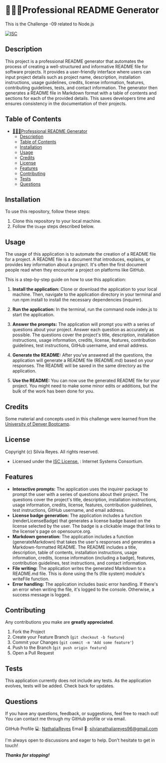 # 👩🏽‍💻Professional README Generator

This is the Challenge -09 related to Node.js

[![ISC](https://img.shields.io/badge/License-ISC-blue.svg)](https://opensource.org/licenses/ISC)

## Description

This project is a professional README generator that automates the process of creating a well-structured and informative README file for software projects. It provides a user-friendly interface where users can input project details such as project name, description, installation instructions, usage guidelines, credits, license information, features, contributing guidelines, tests, and contact information. The generator then generates a README file in Markdown format with a table of contents and sections for each of the provided details. This saves developers time and ensures consistency in the documentation of their projects.

## Table of Contents
- [👩🏽‍💻Professional README Generator](#professional-readme-generator)
  - [Description](#description)
  - [Table of Contents](#table-of-contents)
  - [Installation](#installation)
  - [Usage](#usage)
  - [Credits](#credits)
  - [License](#license)
  - [Features](#features)
  - [Contributing](#contributing)
  - [Tests](#tests)
  - [Questions](#questions)

## Installation

To use this repository, follow these steps:

1. Clone this repository to your local machine.
2. Follow the `Usage` steps described below.
  
## Usage

The usage of this application is to automate the creation of a README file for a project. A README file is a document that introduces, explains, or provides key information about a project. It's often the first document people read when they encounter a project on platforms like GitHub.

This is a step-by-step guide on how to use this application:
1. **Install the application:** Clone or download the application to your local machine. Then, navigate to the application directory in your terminal and run npm install to install the necessary dependencies (inquirer).

2. **Run the application:** In the terminal, run the command node index.js to start the application.

3. **Answer the prompts:** The application will prompt you with a series of questions about your project. Answer each question as accurately as possible. The questions cover the project's title, description, installation instructions, usage information, credits, license, features, contribution guidelines, test instructions, GitHub username, and email address.

4. **Generate the README:** After you've answered all the questions, the application will generate a README file (README.md) based on your responses. The README will be saved in the same directory as the application.

5. **Use the README:** You can now use the generated README file for your project. You might need to make some minor edits or additions, but the bulk of the work has been done for you.

## Credits

Some material and concepts used in this challenge were learned from the [University of Denver Bootcamp](https://bootcamp.du.edu/coding/).

## License

Copyright (c) Silvia Reyes. All rights reserved.

+ Licensed under the [ISC License.](https://opensource.org/licenses/ISC) : Internet Systems Consortium.


## Features

+ **Interactive prompts:** The application uses the inquirer package to prompt the user with a series of questions about their project. The questions cover the project's title, description, installation instructions, usage information, credits, license, features, contribution guidelines, test instructions, GitHub username, and email address.
+ **License badge generation:** The application includes a function (renderLicenseBadge) that generates a license badge based on the license selected by the user. The badge is a clickable image that links to the license's page on opensource.org.
+ **Markdown generation:** The application includes a function (generateMarkdown) that takes the user's responses and generates a Markdown-formatted README. The README includes a title, description, table of contents, installation instructions, usage information, credits, license information (including a badge), features, contribution guidelines, test instructions, and contact information.
+ **File writing:** The application writes the generated Markdown to a README.md file. This is done using the fs (file system) module's writeFile function.
+ **Error handling:** The application includes basic error handling. If there's an error when writing the file, it's logged to the console. Otherwise, a success message is logged.

## Contributing

Any contributions you make are **greatly appreciated**.

1. Fork the Project
2. Create your Feature Branch (`git checkout -b feature`)
3. Commit your Changes (`git commit -m 'Add some feature'`)
4. Push to the Branch (`git push origin feature`)
5. Open a Pull Request

## Tests

This application currently does not include any tests. As the application evolves, tests will be added. Check back for updates.

## Questions
If you have any questions, feedback, or suggestions, feel free to reach out! You can contact me through my GitHub profile or via email.

GitHub Profile 💻: [NathaliaReyes](https://github.com/NathaliaReyes)
Email 📧: silvianathaliareyes96@gmail.com

I'm always open to discussions and eager to help. Don't hesitate to get in touch!



**_Thanks for stopping!_**

